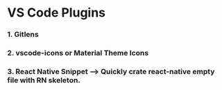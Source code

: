 # VS Code Plugins

### 1. Gitlens
### 2. vscode-icons or Material Theme Icons
### 3. React Native Snippet --> Quickly crate react-native empty file with RN skeleton.

